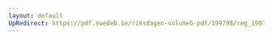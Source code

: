 ```yaml
---
layout: default
UpRedirect: https://pdf.swedeb.se/riksdagen-volumeG-pdf/199798/reg_199798/reg_199798_0411.pdf
---
```


